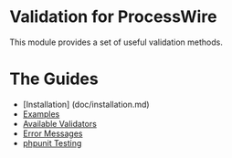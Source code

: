 # Validation for ProcessWire

This module provides a set of useful validation methods.

# The Guides

- [Installation] (doc/installation.md)
- [Examples](doc/examples.md)
- [Available Validators](doc/validators.md)
- [Error Messages](doc/messages.md)
- [phpunit Testing](doc/phpunit.md)
